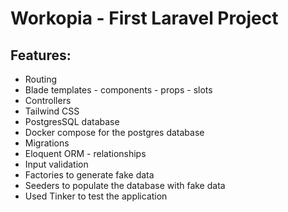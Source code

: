 # Workopia - First Laravel Project

## Features:

- Routing
- Blade templates - components - props - slots
- Controllers
- Tailwind CSS
- PostgresSQL database
- Docker compose for the postgres database
- Migrations
- Eloquent ORM - relationships
- Input validation
- Factories to generate fake data
- Seeders to populate the database with fake data
- Used Tinker to test the application
